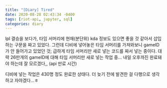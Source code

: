 ```yaml
---
title: "[Diary] Tired"
date: 2020-08-28 02:43:34 -0400
tags: [riot-api, jupyter, sql]
categories: diary
---
```


lpl 결승을 보다가, 타임 서머리에 현재(분단위) kda 정보도 있으면 좋을 것 같아서
삽입하는 구문을 짜고 있었다.
그런데 디비에 넣어놓은 타임 서머리를 가져와보니 gameID가 안 들어가고 있었던 것;
급하게 타임 서머리만 새로 넣는 코드를 짜서 넣는 중이다.
대략 26만개의 gameID에 대해 타임 서머리만 새로 넣는 작업 중...
내일 오후까진 완료돼야 하는데 잘 모르겠다,, (api 만료 시간)

디비에 넣는 작업은 430명 정도 완료한 상태다.
더 늦기 전에 발견한 걸 다행으로 생각하고 자야겠다...ㅎ
